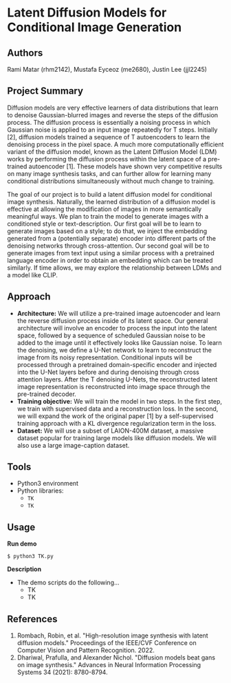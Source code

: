 # Latent Diffusion Models for Conditional Image Generation

## Authors

Rami Matar (rhm2142), Mustafa Eyceoz (me2680), Justin Lee (jjl2245)


## Project Summary

Diffusion models are very effective learners of data distributions that learn to denoise Gaussian-blurred images and reverse the steps of the diffusion process. The diffusion process is essentially a noising process in which Gaussian noise is applied to an input image repeatedly for T steps. Initially [2], diffusion models trained a sequence of T autoencoders to learn the denoising process in the pixel space. A much more computationally efficient variant of the diffusion model, known as the Latent Diffusion Model (LDM) works by performing the diffusion process within the latent space of a pre-trained autoencoder [1]. These models have shown very competitive results on many image synthesis tasks, and can further allow for learning many conditional distributions simultaneously without much change to training.

The goal of our project is to build a latent diffusion model for conditional image synthesis. Naturally, the learned distribution of a diffusion model is effective at allowing the modification of images in more semantically meaningful ways. We plan to train the model to generate images with a conditioned style or text-description. Our first goal will be to learn to generate images based on a style; to do that, we inject the embedding generated from a (potentially separate) encoder into different parts of the denoising networks through cross-attention. Our second goal will be to generate images from text input using a similar process with a pretrained language encoder in order to obtain an embedding which can be treated similarly. If time allows, we may explore the relationship between LDMs and a model like CLIP.

## Approach

- **Architecture:** We will utilize a pre-trained image autoencoder and learn the reverse diffusion process inside of its latent space. Our general architecture will involve an encoder to process the input into the latent space, followed by a sequence of scheduled Gaussian noise to be added to the image until it effectively looks like Gaussian noise. To learn the denoising, we define a U-Net network to learn to reconstruct the image from its noisy representation. Conditional inputs will be processed through a pretrained domain-specific encoder and injected into the U-Net layers before and during denoising through cross attention layers. After the T denoising U-Nets, the reconstructed latent image representation is reconstructed into image space through the pre-trained decoder.  
- **Training objective:** We will train the model in two steps. In the first step, we train with supervised data and a reconstruction loss. In the second, we will expand the work of the original paper [1] by a self-supervised training approach with a KL divergence regularization term in the loss.
- **Dataset:** We will use a subset of LAION-400M dataset, a massive dataset popular for training large models like diffusion models. We will also use a large image-caption dataset.


## Tools

- Python3 environment
- Python libraries: 
    - ```TK```
    - ```TK```
## Usage
**Run demo**

```
$ python3 TK.py
```

**Description**

- The demo scripts do the following...
    - TK
    - TK
    
## References

1. Rombach, Robin, et al. "High-resolution image synthesis with latent diffusion models." Proceedings of the IEEE/CVF Conference on Computer Vision and Pattern Recognition. 2022.
2. Dhariwal, Prafulla, and Alexander Nichol. "Diffusion models beat gans on image synthesis." Advances in Neural Information Processing Systems 34 (2021): 8780-8794.